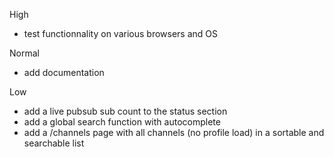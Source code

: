 
High
- test functionnality on various browsers and OS

Normal
- add documentation

Low
- add a live pubsub sub count to the status section
- add a global search function with autocomplete
- add a /channels page with all channels (no profile load) in a sortable and searchable list
